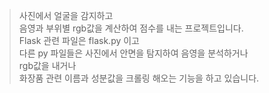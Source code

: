 > 사진에서 얼굴을 감지하고   
> 음영과 부위별 rgb값을 계산하여 점수를 내는 프로젝트입니다.  
> Flask 관련 파일은 flask.py 이고  
> 다른 py 파일들은 사진에서 안면을 탐지하여 음영을 분석하거나  
> rgb값을 내거나  
> 화장품 관련 이름과 성분값을 크롤링 해오는 기능을 하고 있습니다.
